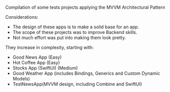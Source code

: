Compilation of some tests projects  applying the MVVM Architectural Pattern

Considerations: 
- The design of these apps is to make a solid base for an app.
- The scope of these projects was to improve Backend skills.
- Not much effort was put into making them look pretty.

They increase in complexity, starting with:
 - Good News App (Easy)
 - Hot Coffee App (Easy)
 - Stocks App (SwiftUI) (Medium)
 - Good Weather App (includes Bindings, Generics and Custom Dynamic Models)
- TestNewsApp(MVVM design, including Combine and SwiftUI)

